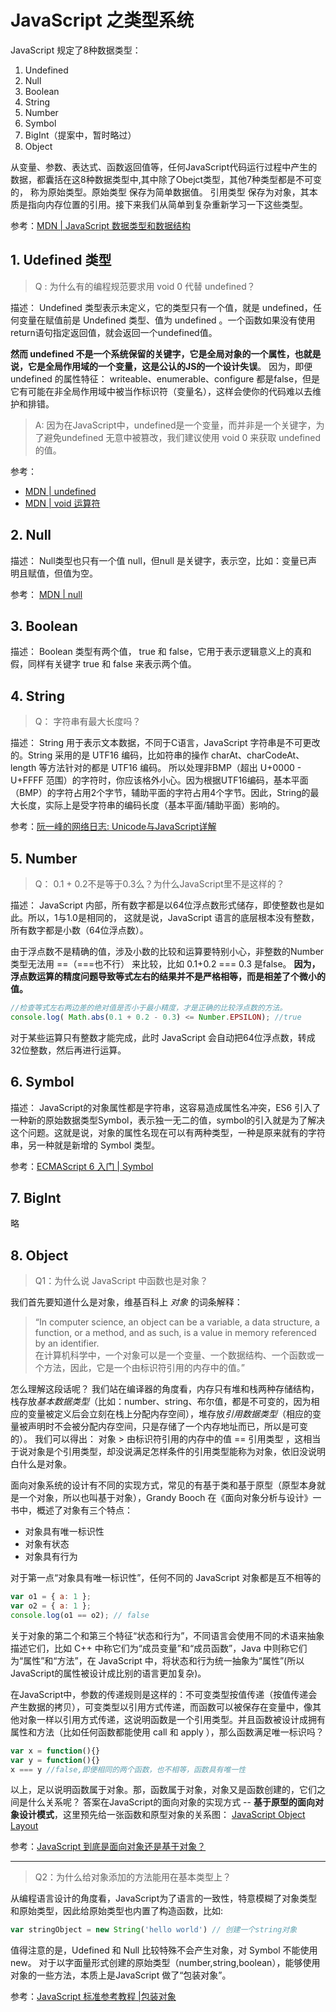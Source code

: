 # JavaScript 之类型系统

JavaScript 规定了8种数据类型：

1. Undefined 
2. Null
3. Boolean
4. String
5. Number
6. Symbol
7. BigInt（提案中，暂时略过）
8. Object

从变量、参数、表达式、函数返回值等，任何JavaScript代码运行过程中产生的数据，都囊括在这8种数据类型中,其中除了Obejct类型，其他7种类型都是不可变的，
称为原始类型。原始类型 保存为简单数据值。 引用类型 保存为对象，其本质是指向内存位置的引用。接下来我们从简单到复杂重新学习一下这些类型。    

参考：[MDN | JavaScript 数据类型和数据结构](https://developer.mozilla.org/zh-CN/docs/Web/JavaScript/Data_structures)

##  1. Udefined 类型

> Q : 为什么有的编程规范要求用 void 0 代替 undefined？

描述： Undefined 类型表示未定义，它的类型只有一个值，就是 undefined，任何变量在赋值前是 Undefined 类型、值为 undefined 。一个函数如果没有使用return语句指定返回值，就会返回一个undefined值。

**然而 undefined 不是一个系统保留的关键字，它是全局对象的一个属性，也就是说，它是全局作用域的一个变量，这是公认的JS的一个设计失误**。 因为，即便undefined 的属性特征： writeable、enumerable、configure 都是false，但是它有可能在非全局作用域中被当作标识符（变量名），这样会使你的代码难以去维护和排错。

> A: 因为在JavaScript中，undefined是一个变量，而并非是一个关键字，为了避免undefined 无意中被篡改，我们建议使用 void 0 来获取 undefined 的值。

参考：
- [MDN | undefined](https://developer.mozilla.org/zh-CN/docs/Web/JavaScript/Reference/Global_Objects/undefined)
- [MDN | void 运算符](https://developer.mozilla.org/zh-CN/docs/Web/JavaScript/Reference/Operators/void)

## 2. Null

描述： Null类型也只有一个值 null，但null 是关键字，表示空，比如：变量已声明且赋值，但值为空。

参考： [MDN | null](https://developer.mozilla.org/zh-CN/docs/Web/JavaScript/Reference/Global_Objects/null)

## 3. Boolean

描述： Boolean 类型有两个值， true 和 false，它用于表示逻辑意义上的真和假，同样有关键字 true 和 false 来表示两个值。

## 4. String

> Q： 字符串有最大长度吗？

描述： String 用于表示文本数据，不同于C语言，JavaScript 字符串是不可更改的。String 采用的是 UTF16 编码，比如符串的操作 charAt、charCodeAt、length 等方法针对的都是 UTF16 编码。 所以处理非BMP（超出 U+0000 - U+FFFF 范围）的字符时，你应该格外小心。因为根据UTF16编码，基本平面（BMP）的字符占用2个字节，辅助平面的字符占用4个字节。因此，String的最大长度，实际上是受字符串的编码长度（基本平面/辅助平面）影响的。

参考：[阮一峰的网络日志: Unicode与JavaScript详解](https://www.ruanyifeng.com/blog/2014/12/unicode.html)


## 5. Number

> Q： 0.1 + 0.2不是等于0.3么？为什么JavaScript里不是这样的？

描述： JavaScript 内部，所有数字都是以64位浮点数形式储存，即使整数也是如此。所以，1与1.0是相同的，
这就是说，JavaScript 语言的底层根本没有整数，所有数字都是小数（64位浮点数）。

由于浮点数不是精确的值，涉及小数的比较和运算要特别小心，非整数的Number类型无法用 ==（===也不行） 来比较，比如 0.1+0.2 === 0.3 是false。 **因为，浮点数运算的精度问题导致等式左右的结果并不是严格相等，而是相差了个微小的值。**

```JavaScript
//检查等式左右两边差的绝对值是否小于最小精度，才是正确的比较浮点数的方法。
console.log( Math.abs(0.1 + 0.2 - 0.3) <= Number.EPSILON); //true
```
对于某些运算只有整数才能完成，此时 JavaScript 会自动把64位浮点数，转成32位整数，然后再进行运算。

## 6. Symbol

描述： JavaScript的对象属性都是字符串，这容易造成属性名冲突，ES6 引入了一种新的原始数据类型Symbol，表示独一无二的值，symbol的引入就是为了解决这个问题。这就是说，对象的属性名现在可以有两种类型，一种是原来就有的字符串，另一种就是新增的 Symbol 类型。

参考：[ECMAScript 6 入门 | Symbol](https://es6.ruanyifeng.com/#docs/symbol)

## 7. BigInt

略

## 8. Object

> Q1：为什么说 JavaScript 中函数也是对象？

我们首先要知道什么是对象，维基百科上 *对象* 的词条解释：

>“In computer science, an object can be a variable, a data structure, a function, or a method, and as such, is a value in memory referenced by an identifier.    
在计算机科学中，一个对象可以是一个变量、一个数据结构、一个函数或一个方法，因此，它是一个由标识符引用的内存中的值。”

怎么理解这段话呢？ 我们站在编译器的角度看，内存只有堆和栈两种存储结构，栈存放*基本数据类型*（比如：number、string、布尔值，都是不可变的，因为相应的变量被定义后会立刻在栈上分配内存空间），堆存放*引用数据类型*（相应的变量被声明时不会被分配内存空间，只是存储了一个内存地址而已，所以是可变的）。
我们可以得出： 对象 > 由标识符引用的内存中的值 == 引用类型 ，这相当于说对象是个引用类型，却没说满足怎样条件的引用类型能称为对象，依旧没说明白什么是对象。


面向对象系统的设计有不同的实现方式，常见的有基于类和基于原型（原型本身就是一个对象，所以也叫基于对象），Grandy Booch 在《面向对象分析与设计》一书中，概述了对象有三个特点：

- 对象具有唯一标识性
- 对象有状态
- 对象具有行为

对于第一点“对象具有唯一标识性”，任何不同的 JavaScript 对象都是互不相等的

```JavaScript
var o1 = { a: 1 };
var o2 = { a: 1 };
console.log(o1 == o2); // false
```
关于对象的第二个和第三个特征“状态和行为”，不同语言会使用不同的术语来抽象描述它们，比如 C++ 中称它们为“成员变量”和“成员函数”，Java 中则称它们为“属性”和“方法”，在 JavaScript 中，将状态和行为统一抽象为“属性”(所以JavaScript的属性被设计成比别的语言更加复杂)。


在JavaScript中，参数的传递规则是这样的：不可变类型按值传递（按值传递会产生数据的拷贝），可变类型以引用方式传递，而函数可以被保存在变量中，像其他对象一样以引用方式传递，这说明函数是一个引用类型。并且函数被设计成拥有属性和方法（比如任何函数都能使用 call 和 apply ），那么函数满足唯一标识吗？

```JavaScript
var x = function(){}
var y = function(){}
x === y //false,即便相同的两个函数，也不相等，函数具有唯一性
```
以上，足以说明函数属于对象。那，函数属于对象，对象又是函数创建的，它们之间是什么关系呢？ 
答案在JavaScript的面向对象的实现方式 -- **基于原型的面向对象设计模式**，这里预先给一张函数和原型对象的关系图：
[JavaScript Object Layout](http://www.mollypages.org/tutorials/js.mp)

参考：[JavaScript 到底是面向对象还是基于对象？](https://www.infoq.cn/article/3*8POPcRSClQh1Cp9Sqg)

---

> Q2：为什么给对象添加的方法能用在基本类型上？

从编程语言设计的角度看，JavaScript为了语言的一致性，特意模糊了对象类型和原始类型，因此给原始类型也内置了构造函数，比如:

```JavaScript
var stringObject = new String('hello world') // 创建一个string对象
```
值得注意的是，Udefined 和 Null 比较特殊不会产生对象，对 Symbol 不能使用 new。
对于以字面量形式创建的原始类型（number,string,boolean），能够使用对象的一些方法，本质上是JavaScript 做了“包装对象”。

参考：[JavaScript 标准参考教程 |包装对象](https://javascript.ruanyifeng.com/stdlib/wrapper.html)
